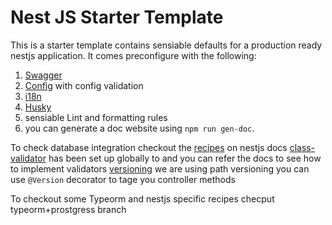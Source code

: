 # Nest JS Starter Template

This is a starter template contains sensiable defaults for a production ready nestjs application.
It comes preconfigure with the following:

1. [Swagger](https://docs.nestjs.com/openapi/introduction)
2. [Config](https://docs.nestjs.com/techniques/configuration) with config validation
3. [i18n](https://nestjs-i18n.com/)
4. [Husky](https://typicode.github.io/husky/)
5. sensiable Lint and formatting rules
6. you can generate a doc website using `npm run gen-doc`.

To check database integration checkout the [recipes](https://docs.nestjs.com/recipes/sql-typeorm) on nestjs docs
[class-validator](https://docs.nestjs.com/techniques/validation) has been set up globally to and you can refer the docs to see how to implement validators
[versioning](https://docs.nestjs.com/techniques/versioning) we are using path versioning you can use `@Version` decorator to tage you controller methods

To checkout some Typeorm and nestjs specific recipes checput typeorm+prostgress branch
